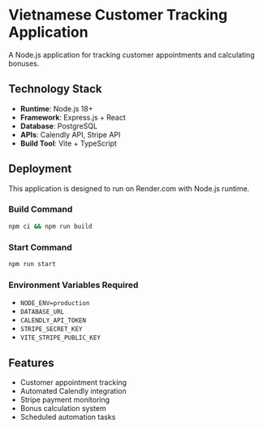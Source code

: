 # Vietnamese Customer Tracking Application

A Node.js application for tracking customer appointments and calculating bonuses.

## Technology Stack

- **Runtime**: Node.js 18+
- **Framework**: Express.js + React
- **Database**: PostgreSQL
- **APIs**: Calendly API, Stripe API
- **Build Tool**: Vite + TypeScript

## Deployment

This application is designed to run on Render.com with Node.js runtime.

### Build Command
```bash
npm ci && npm run build
```

### Start Command
```bash
npm run start
```

### Environment Variables Required
- `NODE_ENV=production`
- `DATABASE_URL`
- `CALENDLY_API_TOKEN`
- `STRIPE_SECRET_KEY`
- `VITE_STRIPE_PUBLIC_KEY`

## Features

- Customer appointment tracking
- Automated Calendly integration
- Stripe payment monitoring
- Bonus calculation system
- Scheduled automation tasks